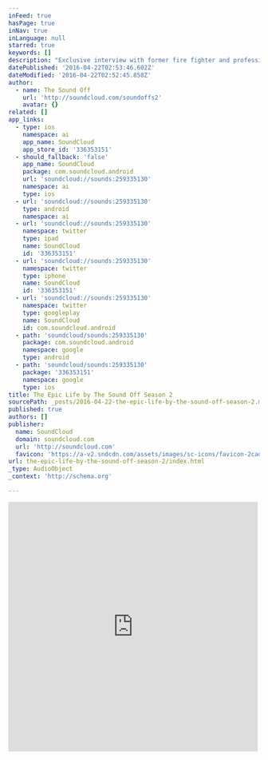 ```yaml
---
inFeed: true
hasPage: true
inNav: true
inLanguage: null
starred: true
keywords: []
description: "Exclusive interview with former fire fighter and professional lacrosse player turned entrepreneur Darryl MacDonald. Darryl founded life mentorship program 'The Epic Life Academy'. New Music from Garth Adam, Nile Groove and Ray William Roldan."
datePublished: '2016-04-22T02:53:46.602Z'
dateModified: '2016-04-22T02:52:45.858Z'
author:
  - name: The Sound Off
    url: 'http://soundcloud.com/soundoffs2'
    avatar: {}
related: []
app_links:
  - type: ios
    namespace: ai
    app_name: SoundCloud
    app_store_id: '336353151'
  - should_fallback: 'false'
    app_name: SoundCloud
    package: com.soundcloud.android
    url: 'soundcloud://sounds:259335130'
    namespace: ai
    type: ios
  - url: 'soundcloud://sounds:259335130'
    type: android
    namespace: ai
  - url: 'soundcloud://sounds:259335130'
    namespace: twitter
    type: ipad
    name: SoundCloud
    id: '336353151'
  - url: 'soundcloud://sounds:259335130'
    namespace: twitter
    type: iphone
    name: SoundCloud
    id: '336353151'
  - url: 'soundcloud://sounds:259335130'
    namespace: twitter
    type: googleplay
    name: SoundCloud
    id: com.soundcloud.android
  - path: 'soundcloud/sounds:259335130'
    package: com.soundcloud.android
    namespace: google
    type: android
  - path: 'soundcloud/sounds:259335130'
    package: '336353151'
    namespace: google
    type: ios
title: The Epic Life by The Sound Off Season 2
sourcePath: _posts/2016-04-22-the-epic-life-by-the-sound-off-season-2.md
published: true
authors: []
publisher:
  name: SoundCloud
  domain: soundcloud.com
  url: 'http://soundcloud.com'
  favicon: 'https://a-v2.sndcdn.com/assets/images/sc-icons/favicon-2cadd14b.ico'
url: the-epic-life-by-the-sound-off-season-2/index.html
_type: AudioObject
_context: 'http://schema.org'

---
```

<iframe src="https://cdn.embedly.com/widgets/media.html?src=https%3A%2F%2Fw.soundcloud.com%2Fplayer%2F%3Fvisual%3Dtrue%26url%3Dhttp%253A%252F%252Fapi.soundcloud.com%252Ftracks%252F259335130%26show_artwork%3Dtrue&amp;url=https%3A%2F%2Fsoundcloud.com%2Fsoundoffs2%2Fthe-epic-life&amp;image=http%3A%2F%2Fi1.sndcdn.com%2Fartworks-000158404701-ulbap7-t500x500.jpg&amp;key=b7d04c9b404c499eba89ee7072e1c4f7&amp;type=text%2Fhtml&amp;schema=soundcloud" width="500" height="500" scrolling="no" frameborder="0" allowfullscreen="" style=""></iframe>